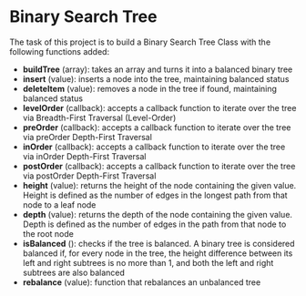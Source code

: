 # Binary Search Tree

The task of this project is to build a Binary Search Tree Class with the following functions added:

- **buildTree** (array): takes an array and turns it into a balanced binary tree
- **insert** (value): inserts a node into the tree, maintaining balanced status
- **deleteItem** (value): removes a node in the tree if found, maintaining balanced status
- **levelOrder** (callback): accepts a callback function to iterate over the tree via Breadth-First Traversal (Level-Order)
- **preOrder** (callback): accepts a callback function to iterate over the tree via preOrder Depth-First Traversal
- **inOrder** (callback): accepts a callback function to iterate over the tree via inOrder Depth-First Traversal
- **postOrder** (callback): accepts a callback function to iterate over the tree via postOrder Depth-First Traversal
- **height** (value): returns the height of the node containing the given value. Height is defined as the number of edges in the longest path from that node to a leaf node
- **depth** (value): returns the depth of the node containing the given value. Depth is defined as the number of edges in the path from that node to the root node
- **isBalanced** (): checks if the tree is balanced. A binary tree is considered balanced if, for every node in the tree, the height difference between its left and right subtrees is no more than 1, and both the left and right subtrees are also balanced
- **rebalance** (value): function that rebalances an unbalanced tree
